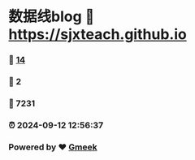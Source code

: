 # 数据线blog :link: https://sjxteach.github.io 
### :page_facing_up: [14](https://sjxteach.github.io/tag.html) 
### :speech_balloon: 2 
### :hibiscus: 7231 
### :alarm_clock: 2024-09-12 12:56:37 
### Powered by :heart: [Gmeek](https://github.com/Meekdai/Gmeek)

